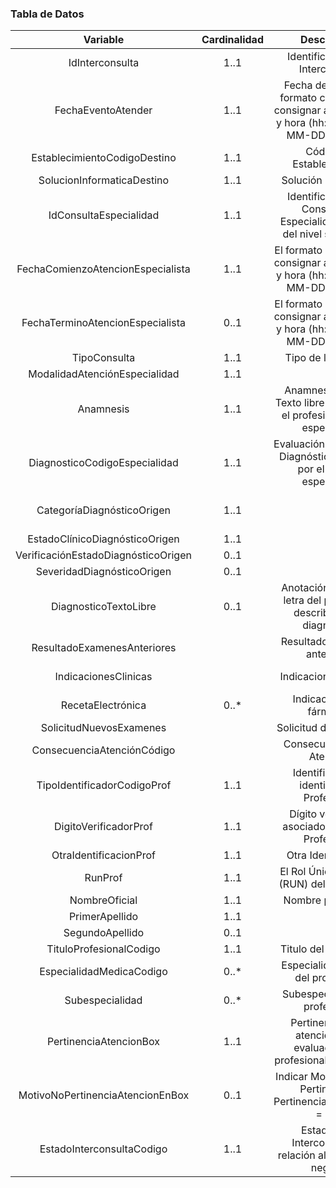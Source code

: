 ### Tabla de Datos

|             **Variable**            | **Cardinalidad** |                                          **Descripción**                                         |                                                                                **Recurso.elemento**                                                                                |
|:-----------------------------------:|:----------------:|:------------------------------------------------------------------------------------------------:|:----------------------------------------------------------------------------------------------------------------------------------------------------------------------------------:|
|           IdInterconsulta           |       1..1       |                                 Identificador de la Interconsulta                                |                                                                             ServiceRequestLE.identifier                                                                            |
|          FechaEventoAtender         |       1..1       | Fecha del Evento El formato corresponde consignar año, mes, día y hora (hh:mm) YYYY-MM-DDTHH:MMZ |                                                                             MessageHeaderLE.lastUpdated                                                                            |
|     EstablecimientoCodigoDestino    |       1..1       |                                     Código de Establecimiento                                    |                                                                              OrganizationLE.identifier                                                                             |
|      SolucionInformaticaDestino     |       1..1       |                                       Solución Informática                                       |                                                                           MessageHeaderLE.source.software                                                                          |
|        IdConsultaEspecialidad       |       1..1       |             Identificador de la Consulta de Especialidad del RCE del nivel secundario            |                                                                            EncounterAtenderLE.identifier                                                                           |
|  FechaComienzoAtencionEspecialista  |       1..1       |          El formato corresponde consignar año, mes, día y hora (hh:mm) YYYY-MM-DDTHH:MMZ         |                                                                           EncounterAtenderLE.period.start                                                                          |
|   FechaTerminoAtencionEspecialista  |       0..1       |          El formato corresponde consignar año, mes, día y hora (hh:mm) YYYY-MM-DDTHH:MMZ         |                                                                            EncounterAtenderLE.period.end                                                                           |
|             TipoConsulta            |       1..1       |                                        Tipo de la consulta                                       |                                                                               EncounterAtenderLE.type                                                                              |
|    ModalidadAtenciónEspecialidad    |       1..1       |                                                                                                  |                                                                              EncounterAtenderLE.class                                                                              |
|              Anamnesis              |       1..1       |           Anamnesis (nueva) Texto libre anotado por el profesional clínico especialista          |           QuestionnaireResponseAtenderLE.item.linkId=resumen QuestionnaireResponseAtenderLE.item.text=Resumen QuestionnaireResponseAtenderLE.item.answer[0].valueString=           |
|    DiagnosticoCodigoEspecialidad    |       1..1       |             Evaluación de Hipótesis Diagnóstica realizada por el médico especialista             |                                            ConditionInicioDiagnosticoLE.verificationStatus=confirmed(Confirmada) \| refuted(Descartada)                                            |
|      CategoríaDiagnósticoOrigen     |       1..1       |                                                                                                  | ConditionInicioDiagnosticoLE.category.coding.code=encounter-diagnosis ConditionInicioDiagnosticoLE.category.coding.system=http://terminology.hl7.org/CodeSystem/condition-category |
|    EstadoClínicoDiagnósticoOrigen   |       1..1       |                                                                                                  |                                                                     ConditionInicioDiagnosticoLE.clinicalstatus                                                                    |
| VerificaciónEstadoDiagnósticoOrigen |       0..1       |                                                                                                  |                                                                   ConditionInicioDiagnosticoLE.verificationStatus                                                                  |
|      SeveridadDiagnósticoOrigen     |       0..1       |                                                                                                  |                                                                        ConditionInicioDiagnosticoLE.severity                                                                       |
|        DiagnosticoTextoLibre        |       0..1       |               Anotación de puño y letra del profesional describiendo el diagnóstico              |                                                                       ConditionInicioDiagnosticoLE.code.text                                                                       |
|     ResultadoExamenesAnteriores     |                  |                                   Resultado exámenes anteriores                                  |                             ObservationAtenderLE.valueString ObservationAtenderLE.status=registered ObservationAtenderLE.code.text=examenes anteriores                             |
|         IndicacionesClinicas        |                  |                                       Indicaciones Clínicas                                      |                                       CarePlanAtenderLE.description=textoLibre CarePlanAtenderLE.status=active CarePlanAtenderLE.intent=plan                                       |
|          RecetaElectrónica          |       0..*       |                                     Indicaciones de fármacos                                     |                                                                       CarePlanAtenderLE.activity[*].reference                                                                      |
|       SolicitudNuevosExamenes       |                  |                                       Solicitud de exámenes                                      |                                                                      CarePlanAtenderLE.extension.valueBoolean                                                                      |
|      ConsecuenciaAtenciónCódigo     |                  |                                    Consecuencia de la Atención                                   |                                                       ServiceRequestLE.extension[ConsecuenciaAtencionCodigo].CodeableConcept                                                       |
|     TipoIdentificadorCodigoProf     |       1..1       |                            Identificador de identidad del Profesional                            |                                                                 Practitioner.identifier[RUN\|RNPI\|PASAPORTE].type                                                                 |
|        DigitoVerificadorProf        |       1..1       |                        Dígito verificador asociado al RUN del Profesional                        |                                                                 Practitioner.identifier[RUN].extension.valueString                                                                 |
|        OtraIdentificacionProf       |       1..1       |                                        Otra Identificación                                       |                                                                   Practitioner.identifier[RNPI\|PASAPORTE].value                                                                   |
|               RunProf               |       1..1       |                            El Rol Único Nacional (RUN) del Profesional                           |                                                                         Practitioner.identifier[RUN].value                                                                         |
|            NombreOficial            |       1..1       |                                        Nombre profesional                                        |                                                      Practitioner.name.use=officialPractitioner.name.given=[nombre1, nombre2]                                                      |
|            PrimerApellido           |       1..1       |                                                                                                  |                                                                              Practitioner.name._family                                                                             |
|           SegundoApellido           |       0..1       |                                                                                                  |                                                                 Practitioner.name.family.extension.SegundoApellido=                                                                |
|       TituloProfesionalCodigo       |       1..1       |                                      Titulo del profesional                                      |                                                                           Practitioner.qualification[TIT]                                                                          |
|       EspecialidadMedicaCodigo      |       0..*       |                                Especialidad Médica del profesional                               |                                                                           Practitioner.qualification[ESP]                                                                          |
|           Subespecialidad           |       0..*       |                                  Subespecialidad del profesional                                 |                                                                         Practitioner.qualification[SUBESP]                                                                         |
|        PertinenciaAtencionBox       |       1..1       |            Pertinencia de la atención al ser evaluado por el profesional especialista            |                                                                 EncounterAtenderLE.extension.extension.valueBoolean                                                                |
|   MotivoNoPertinenciaAtencionEnBox  |       0..1       |                Indicar Motivo de la No Pertinencia ( PertinenciaAtencionBox = NO)                |                                                                 EncounterAtenderLE.extension.extension.valueString                                                                 |
|      EstadoInterconsultaCodigo      |       1..1       |                   Estado de la Interconsulta en relación al proceso de negocio                   |                              ServiceRequestLE.extension.valueCodeableConcept.coding.code ServiceRequestLE.extension.valueCodeableConcept.coding.system                             |